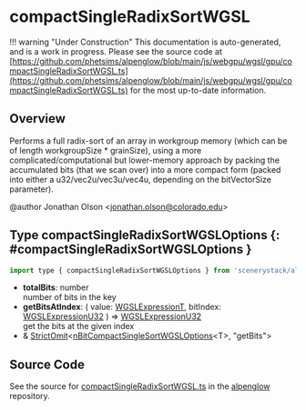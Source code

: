 # compactSingleRadixSortWGSL

!!! warning "Under Construction"
    This documentation is auto-generated, and is a work in progress. Please see the source code at
    [https://github.com/phetsims/alpenglow/blob/main/js/webgpu/wgsl/gpu/compactSingleRadixSortWGSL.ts](https://github.com/phetsims/alpenglow/blob/main/js/webgpu/wgsl/gpu/compactSingleRadixSortWGSL.ts) for the most up-to-date information.

## Overview

Performs a full radix-sort of an array in workgroup memory (which can be of length workgroupSize * grainSize),
using a more complicated/computational but lower-memory approach by packing the accumulated bits (that we scan over)
into a more compact form (packed into either a u32/vec2u/vec3u/vec4u, depending on the bitVectorSize parameter).

@author Jonathan Olson &lt;jonathan.olson@colorado.edu&gt;

## Type compactSingleRadixSortWGSLOptions {: #compactSingleRadixSortWGSLOptions }


```js
import type { compactSingleRadixSortWGSLOptions } from 'scenerystack/alpenglow';
```


- **totalBits**: <span style="color: hsla(calc(var(--md-hue) + 180deg),80%,40%,1);">number</span>
<br>  number of bits in the key
- **getBitsAtIndex**: ( value: [WGSLExpressionT](../alpenglow/WGSLString.md#WGSLExpressionT), bitIndex: [WGSLExpressionU32](../alpenglow/WGSLString.md#WGSLExpressionU32) ) =&gt; [WGSLExpressionU32](../alpenglow/WGSLString.md#WGSLExpressionU32)
<br>  get the bits at the given index
- &amp; [StrictOmit](../phet-core/StrictOmit.md)&lt;[nBitCompactSingleSortWGSLOptions](../alpenglow/nBitCompactSingleSortWGSL.md#nBitCompactSingleSortWGSLOptions)&lt;T&gt;, "getBits"&gt;




## Source Code

See the source for [compactSingleRadixSortWGSL.ts](https://github.com/phetsims/alpenglow/blob/main/js/webgpu/wgsl/gpu/compactSingleRadixSortWGSL.ts) in the [alpenglow](https://github.com/phetsims/alpenglow) repository.
